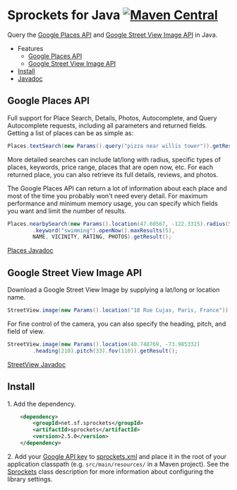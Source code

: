 Sprockets for Java [![Maven Central][9]][10]
============================================

Query the [Google Places API][1] and [Google Street View Image API][2] in Java.

* Features
    * [Google Places API](#google-places-api)
    * [Google Street View Image API](#google-street-view-image-api)
* [Install](#install)
* [Javadoc][3]

Google Places API
-----------------

Full support for Place Search, Details, Photos, Autocomplete, and Query Autocomplete requests, including all parameters and returned fields.  Getting a list of places can be as simple as:

```java
Places.textSearch(new Params().query("pizza near willis tower")).getResult();
```

More detailed searches can include lat/long with radius, specific types of places, keywords, price range, places that are open now, etc.  For each returned place, you can also retrieve its full details, reviews, and photos.

The Google Places API can return a lot of information about each place and most of the time you probably won't need every detail.  For maximum performance and minimum memory usage, you can specify which fields you want and limit the number of results.

```java
Places.nearbySearch(new Params().location(47.60567, -122.3315).radius(5000)
        .keyword("swimming").openNow().maxResults(5),
        NAME, VICINITY, RATING, PHOTOS).getResult();
```

[Places Javadoc][7]

Google Street View Image API
----------------------------

Download a Google Street View Image by supplying a lat/long or location name.

```java
StreetView.image(new Params().location("18 Rue Cujas, Paris, France")).getResult();
```

For fine control of the camera, you can also specify the heading, pitch, and field of view.

```java
StreetView.image(new Params().location(40.748769, -73.985332)
        .heading(210).pitch(33).fov(110)).getResult();
```

[StreetView Javadoc][8]

Install
-------

1\. Add the dependency.

```xml
    <dependency>
        <groupId>net.sf.sprockets</groupId>
        <artifactId>sprockets</artifactId>
        <version>2.5.0</version>
    </dependency>
```

2\. Add your [Google API key][5] to [sprockets.xml][4] and place it in the root of your application classpath (e.g. `src/main/resources/` in a Maven project).  See the [Sprockets][6] class description for more information about configuring the library settings.

[1]: https://developers.google.com/places/webservice/
[2]: https://developers.google.com/maps/documentation/streetview/
[3]: https://pushbit.github.io/sprockets/apidocs/
[4]: https://raw.githubusercontent.com/pushbit/sprockets/master/src/main/resources/net/sf/sprockets/sprockets.xml
[5]: https://console.developers.google.com/
[6]: https://pushbit.github.io/sprockets/apidocs/index.html?net/sf/sprockets/Sprockets.html
[7]: https://pushbit.github.io/sprockets/apidocs/index.html?net/sf/sprockets/google/Places.html
[8]: https://pushbit.github.io/sprockets/apidocs/index.html?net/sf/sprockets/google/StreetView.html
[9]: https://img.shields.io/maven-central/v/net.sf.sprockets/sprockets.svg
[10]: https://search.maven.org/#search|ga|1|g%3Anet.sf.sprockets%20a%3Asprockets
